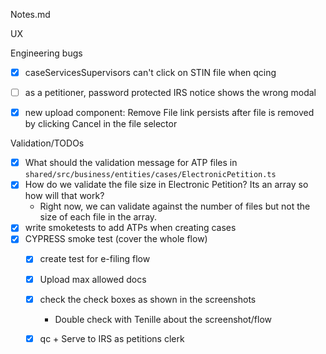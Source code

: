 Notes.md

UX 


Engineering bugs
- [x] caseServicesSupervisors can't click on STIN file when qcing
- [ ] as a petitioner, password protected IRS notice shows the wrong modal 
- [x] new upload component: Remove File link persists after file is removed by clicking Cancel in the file selector


Validation/TODOs
- [x] What should the validation message for ATP files in `shared/src/business/entities/cases/ElectronicPetition.ts`
- [x] How do we validate the file size in Electronic Petition? Its an array so how will that work?
    - Right now, we can validate against the number of files but not the size of each file in the array.
- [x] write smoketests to add ATPs when creating cases
- [x] CYPRESS smoke test  (cover the whole flow)
    - [x] create test for e-filing flow
    - [x] Upload max allowed docs
    - [x] check the check boxes as shown in the screenshots
        - Double check with Tenille about the screenshot/flow
    - [x] qc + Serve to IRS as petitions clerk

    

